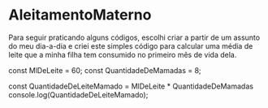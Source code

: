 # AleitamentoMaterno
Para seguir praticando alguns códigos, escolhi criar a partir de um assunto do meu dia-a-dia e criei este simples código para calcular uma média de leite que a minha filha tem consumido no primeiro mês de vida dela.

const MlDeLeite = 60;
const QuantidadeDeMamadas = 8;

const QuantidadeDeLeiteMamado = MlDeLeite * QuantidadeDeMamadas
console.log(QuantidadeDeLeiteMamado); 
